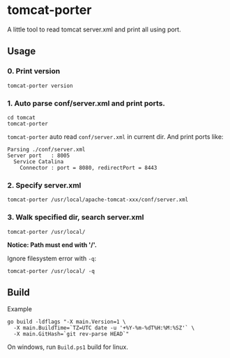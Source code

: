 tomcat-porter
=============

A little tool to read tomcat server.xml and print all using port.

## Usage

### 0. Print version

```shell
tomcat-porter version
```

### 1. Auto parse conf/server.xml and print ports.

```shell
cd tomcat
tomcat-porter
```

`tomcat-porter` auto read `conf/server.xml` in current dir. And print ports like:

```text
Parsing ./conf/server.xml
Server port   : 8005                            
  Service Catalina                              
    Connector : port = 8080, redirectPort = 8443
```

### 2. Specify server.xml

```shell
tomcat-porter /usr/local/apache-tomcat-xxx/conf/server.xml
```

### 3. Walk specified dir, search server.xml

```shell
tomcat-porter /usr/local/
```

**Notice: Path must end with '/'.**

Ignore filesystem error with `-q`:

```shell
tomcat-porter /usr/local/ -q
```

## Build

Example

```shell
go build -ldflags "-X main.Version=1 \
  -X main.BuildTime=`TZ=UTC date -u '+%Y-%m-%dT%H:%M:%SZ'` \
  -X main.GitHash=`git rev-parse HEAD`"
```

On windows, run `Build.ps1` build for linux.